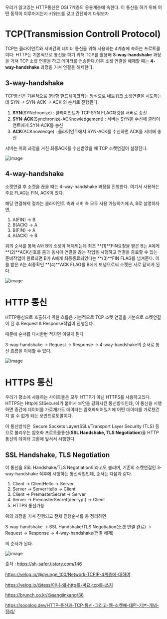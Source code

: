 우리가 알고있는 HTTP통신은 OSI 7계층의 응용계층에 속한다. 이 통신을 하기 위해 어떤 동작이 이루어지는지 키워드를 갖고 간단하게 다뤄보자

# TCP(Transmission Controll Protocol)

TCP는 클라이언트와 서버간의 데이터 통신을 위해 사용하는 4계층에 속하는 프로토콜이다.
HTTP는 기본적으로 통신을 하기 위해 TCP를 활용해 **3-way-handshake** 과정을 거쳐 TCP 소켓 연결을 하고 데이터를 전송한다.이후 소켓 연결을 해제할 때는 **4-way-handshake** 과정을 거쳐 연결을 해제한다.

## 3-way-handshake

TCP통신은 기본적으로 3방향 핸드셰이크라는 방식으로 네트워크 소켓연결을 시도하는데
SYN → SYN-ACK → ACK 의 순서로 진행된다.

1. **SYN**(SYNchronize) : 클라이언트가 TCP SYN FLAG패킷을 서버로 송신
2. **SYN-ACK**(Synchronize-ACKnowledgement) : 서버는 SYN을 수신해 클라이언트에게 SYN-ACK를 송신
3. **ACK**(ACKnowledge) : 클라이언트에서 SYN-ACK를 수신하면 ACK를 서버에 송신

서버는 위의 과정을 거친 최종ACK를 수신받았을 때 TCP 소켓연결이 설정된다.

![image](https://github.com/AboutWebStudy/WebStudy/assets/75903442/dec15584-0aa8-46db-9978-899f8332269f)


## 4-way-handshake

소켓연결 후 소켓을 끊을 때는 4-way-handshake 과정을 진행한다. 여기서 사용하는 주요 FLAG는 FIN, ACK이 있다.

해당 연결해제 절차는 클라이언트 측과 서버 측 모두 사용 가능하기에 A, B로 설명하자면,

1. A(FIN) → B
2. B(ACK) → A
3. B(FIN) → A
4. A(ACK) → B

위의 순서를 통해 A와 B의 소켓이 해제되는데 최초 **(1)**FIN요청을 받은 B는 A에게 **(2)**ACK신호를 줌과 동시에 연결을 끊는 작업을 시행하고 연결을 종료할 수 있는 준비작업이 완료되면 B가 A에게 최종종료되었다는 **(3)**FIN FLAG를 넘겨준다. 이를 받은 A는 최종확인 **(4)**ACK FLAG를 B에게 보냄으로써 소켓은 서로 닫히게 된다.

![image](https://github.com/AboutWebStudy/WebStudy/assets/75903442/0b5ca7f0-449f-4146-9ef7-2295d51b682e)

# HTTP 통신

HTTP통신으로 호출하기 위한 흐름은 기본적으로 TCP 소켓 연결을 기본으로 소켓연결이 된 후 Request & Response작업이 진행된다.

때문에 순서를 다시한번 적자면 이렇게 된다

3-way-handshake → Request → Response → 4-way-handshake의 순서로 통신 흐름을 이해할 수 있다.


![image](https://github.com/AboutWebStudy/WebStudy/assets/75903442/828a5a15-23de-4663-8241-933a47b8be88)


# HTTPS 통신

우리가 평소에 사용하는 사이트들은 모두 HTTP가 아닌 HTTPS를 사용하고있다.
HTTPS는 Http에 S(Secure)가 붙어서 보안을 강화시킨 통신방식인데, 이 통신을 시행하면 중간에 데이터를 가로채가도 데이터는 암호화되어있기에 어떤 데이터를 가로챈건지 알 수 없게 되는 보안프로토콜이다.

이 통신방식은  Secure Sockets Layer(SSL)/Transport Layer Security (TLS) 등으로 불리우는 암호화 프로토콜통신(**SSL Handshake, TLS Negotiation**)을 HTTP통신의 데이터 교환에 앞서서 시행한다.

## SSL Handshake, TLS Negotiation

이 통신을 SSL Handshake/TLS Negotiation이라고도 불리며, 기존의 소켓연결인 3-way-handshake 직후에 시행하는 통신작업인데, 순서는 다음과 같다.

1. Client → ClientHello → Server
2. Server → ServerHello → Client
3. Client → PremasterSecret → Server
4. Server → PremasterSecret(decrypt) → Client
5. HTTPS 통신가능

위의 과정을 거쳐 진행되고 전체 진행순서를 총 정리하면

3-way-handshake → SSL Handshake/TLS Negotiation(소켓 연결 완료) → Request → Response → 4-way-handshake(연결 해제)

의 순서가 된다.

![image](https://github.com/AboutWebStudy/WebStudy/assets/75903442/349eb48b-a0e7-4195-a09d-2d346363245f)


출처 : https://sh-safer.tistory.com/146

https://velog.io/@dyunge_100/Network-TCPIP-4계층에-대하여

https://velog.io/@tess/아니-왜-http를-써요-tcp를-쓰지

https://brunch.co.kr/@sangjinkang/38

https://sooolog.dev/HTTP-통신과-TCP-통신-그리고-웹-소켓에-대한-기본-개념-정리/
